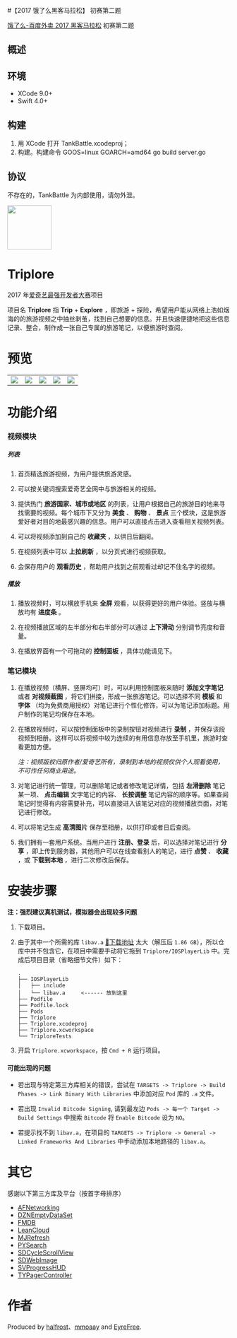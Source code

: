 
#【2017 饿了么黑客马拉松】 初赛第二题


[饿了么-百度外卖 2017 黑客马拉松](https://hackathon.ele.me/?introduce.html) 初赛第二题

[](./image/hackathon_2017_1.png)

## 概述


## 环境

- XCode 9.0+
- Swift 4.0+

## 构建

1. 用 XCode 打开 TankBattle.xcodeproj；
2. 构建。构建命令 GOOS=linux GOARCH=amd64 go build server.go

## 协议

不存在的，TankBattle 为内部使用，请勿外泄。


<img src="https://github.com/songkuixi/Triplore/blob/master/Img/Logo/Logo2-2.png" width="100px" height="100px"> 

# Triplore

2017 年[爱奇艺最强开发者大赛](https://www.nowcoder.com/activity/iqiyi2017)项目

项目名 __Triplore__ 指 __Trip__ + __Explore__ ，即旅游 + 探险，希望用户能从网络上浩如烟海的的旅游视频之中抽丝剥茧，找到自己想要的信息。并且快速便捷地把这些信息记录、整合，制作成一张自己专属的旅游笔记，以便旅游时查阅。  

# 预览
<table>
    <tr>
        <td><img src="https://github.com/songkuixi/Triplore/blob/master/Img/Intro/Intro_Screen_One.png"></td>
        <td><img src="https://github.com/songkuixi/Triplore/blob/master/Img/Intro/Intro_Screen_Two.png"></td>
        <td><img src="https://github.com/songkuixi/Triplore/blob/master/Img/Intro/Intro_Screen_Three.png"></td>
        <td><img src="https://github.com/songkuixi/Triplore/blob/master/Img/Intro/Intro_Screen_Four.png"></td>
        <td><img src="https://github.com/songkuixi/Triplore/blob/master/Img/Intro/Intro_Screen_Five.png"></td>
    </tr>
</table>

# 功能介绍

### 视频模块

##### 列表

1. 首页精选旅游视频，为用户提供旅游灵感。

2. 可以按关键词搜索爱奇艺全网中与旅游相关的视频。

3. 提供热门 __旅游国家、城市或地区__ 的列表，让用户根据自己的旅游目的地来寻找需要的视频。每个城市下又分为 __美食__ 、 __购物__ 、 __景点__ 三个模块，这是旅游爱好者对目的地最感兴趣的信息。用户可以直接点击进入查看相关视频列表。

4. 可以将视频添加到自己的 __收藏夹__ ，以供日后翻阅。

5. 在视频列表中可以 __上拉刷新__ ，以分页式进行视频获取。

6. 会保存用户的 __观看历史__ ，帮助用户找到之前观看过却记不住名字的视频。

##### 播放

1. 播放视频时，可以横放手机来 __全屏__ 观看，以获得更好的用户体验。竖放与横放均有 __进度条__ 。

2. 在视频播放区域的左半部分和右半部分可以通过 __上下滑动__ 分别调节亮度和音量。
 
3. 在播放界面有一个可拖动的 __控制面板__ ，具体功能请见下。

### 笔记模块

1. 在播放视频（横屏、竖屏均可）时，可以利用控制面板来随时 __添加文字笔记__ 或者 __对视频截图__ ，将它们拼接，形成一张旅游笔记。可以选择不同 __模板__ 和 __字体__ （均为免费商用授权）对笔记进行个性化修饰，可以为笔记添加标题。用户制作的笔记均保存在本地。

2. 在播放视频时，可以按控制面板中的录制按钮对视频进行 __录制__ ，并保存该段视频到相册。这样可以将视频中较为连续的有用信息存放至手机里，旅游时查看更加方便。
    
    *注：视频版权归原作者/爱奇艺所有，录制到本地的视频仅供个人观看使用，不可作任何商业用途。*

3. 对笔记进行统一管理，可以删除笔记或者修改笔记详情，包括 __左滑删除__ 笔记某一项、 __点击编辑__ 文字笔记的内容、 __长按调整__ 笔记内容的顺序等。如果查阅笔记时觉得有内容需要补充，可以直接进入该笔记对应的视频播放页面，对笔记进行修改。

4. 可以将笔记生成 __高清图片__ 保存至相册，以供打印或者日后查阅。

5. 我们拥有一套用户系统。当用户进行 __注册、登录__ 后，可以选择对笔记进行 __分享__ ，即上传到服务器，其他用户可以在线查看别人的笔记，进行 __点赞__ 、 __收藏__ ，或 __下载到本地__ ，进行二次修改后保存。

# 安装步骤

**注：强烈建议真机测试，模拟器会出现较多问题**

1. 下载项目。

2. 由于其中一个所需的库 `libav.a` [🔗下载地址](http://pan.baidu.com/s/1gfxfyc7)  太大（解压后 `1.86 GB`），所以仓库中并不包含它，在项目中需要手动将它拖到 `Triplore/IOSPlayerLib` 中。完成后项目目录（省略细节文件）如下：
    
    ```
    .
    ├── IOSPlayerLib
    │   ├── include
    │   └── libav.a     <------ 放到这里
    ├── Podfile
    ├── Podfile.lock
    ├── Pods
    ├── Triplore
    ├── Triplore.xcodeproj
    ├── Triplore.xcworkspace
    └── TriploreTests
    ```  

3. 开启 `Triplore.xcworkspace`，按 `Cmd + R` 运行项目。

#### 可能出现的问题

* 若出现与特定第三方库相关的错误，尝试在 `TARGETS -> Triplore -> Build Phases -> Link Binary With Libraries` 中添加对应 `Pod` 库的 `.a` 文件。

* 若出现 `Invalid Bitcode Signing`, 请到最左边 `Pods -> 每一个 Target -> Build Settings` 中搜索 `Bitcode` 将 `Enable Bitcode` 设为 `NO`。

* 若提示找不到 `libav.a`，在项目的 `TARGETS -> Triplore -> General -> Linked Frameworks And Libraries` 中手动添加本地路径的 `libav.a`。

# 其它

感谢以下第三方库及平台（按首字母排序）

*   [AFNetworking](https://github.com/AFNetworking/AFNetworking)
*   [DZNEmptyDataSet](https://github.com/dzenbot/DZNEmptyDataSet)
*   [FMDB](https://github.com/ccgus/fmdb)
*   [LeanCloud](https://leancloud.cn) 
*   [MJRefresh](https://github.com/CoderMJLee/MJRefresh)
*   [PYSearch](https://github.com/iphone5solo/PYSearch)
*   [SDCycleScrollView](https://github.com/gsdios/SDCycleScrollView)
*   [SDWebImage](https://github.com/rs/SDWebImage)
*   [SVProgressHUD](https://github.com/SVProgressHUD/SVProgressHUD)
*   [TYPagerController](https://github.com/12207480/TYPagerController)

# 作者

Produced by [halfrost](https://github.com/halfrost)、[mmoaay](https://github.com/mmoaay) and [EyreFree](https://github.com/EyreFree).

